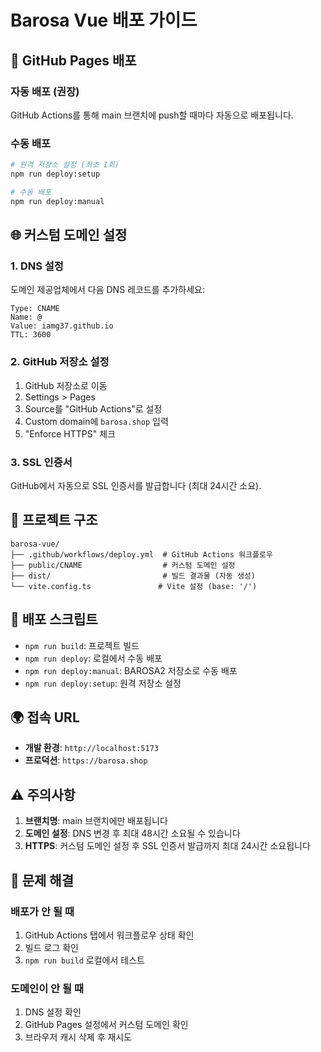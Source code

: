 # Barosa Vue 배포 가이드

## 🚀 GitHub Pages 배포

### 자동 배포 (권장)
GitHub Actions를 통해 main 브랜치에 push할 때마다 자동으로 배포됩니다.

### 수동 배포
```bash
# 원격 저장소 설정 (최초 1회)
npm run deploy:setup

# 수동 배포
npm run deploy:manual
```

## 🌐 커스텀 도메인 설정

### 1. DNS 설정
도메인 제공업체에서 다음 DNS 레코드를 추가하세요:

```
Type: CNAME
Name: @
Value: iamg37.github.io
TTL: 3600
```

### 2. GitHub 저장소 설정
1. GitHub 저장소로 이동
2. Settings > Pages
3. Source를 "GitHub Actions"로 설정
4. Custom domain에 `barosa.shop` 입력
5. "Enforce HTTPS" 체크

### 3. SSL 인증서
GitHub에서 자동으로 SSL 인증서를 발급합니다 (최대 24시간 소요).

## 📁 프로젝트 구조

```
barosa-vue/
├── .github/workflows/deploy.yml  # GitHub Actions 워크플로우
├── public/CNAME                  # 커스텀 도메인 설정
├── dist/                         # 빌드 결과물 (자동 생성)
└── vite.config.ts               # Vite 설정 (base: '/')
```

## 🔧 배포 스크립트

- `npm run build`: 프로젝트 빌드
- `npm run deploy`: 로컬에서 수동 배포
- `npm run deploy:manual`: BAROSA2 저장소로 수동 배포
- `npm run deploy:setup`: 원격 저장소 설정

## 🌍 접속 URL

- **개발 환경**: `http://localhost:5173`
- **프로덕션**: `https://barosa.shop`

## ⚠️ 주의사항

1. **브랜치명**: main 브랜치에만 배포됩니다
2. **도메인 설정**: DNS 변경 후 최대 48시간 소요될 수 있습니다
3. **HTTPS**: 커스텀 도메인 설정 후 SSL 인증서 발급까지 최대 24시간 소요됩니다

## 🐛 문제 해결

### 배포가 안 될 때
1. GitHub Actions 탭에서 워크플로우 상태 확인
2. 빌드 로그 확인
3. `npm run build` 로컬에서 테스트

### 도메인이 안 될 때
1. DNS 설정 확인
2. GitHub Pages 설정에서 커스텀 도메인 확인
3. 브라우저 캐시 삭제 후 재시도 